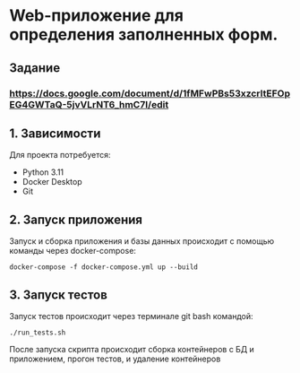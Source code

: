 # Web-приложение для определения заполненных форм.

## Задание
### https://docs.google.com/document/d/1fMFwPBs53xzcrltEFOpEG4GWTaQ-5jvVLrNT6_hmC7I/edit

## 1. Зависимости
Для проекта потребуется:
- Python 3.11
- Docker Desktop
- Git

## 2. Запуск приложения
Запуск и сборка приложения и базы данных происходит с помощью команды через docker-compose:
```shell
docker-compose -f docker-compose.yml up --build 
```

## 3. Запуск тестов
Запуск тестов происходит через терминале git bash командой:
```shell
./run_tests.sh
```

После запуска скрипта происходит сборка контейнеров с БД и приложением, прогон тестов, и удаление контейнеров 

